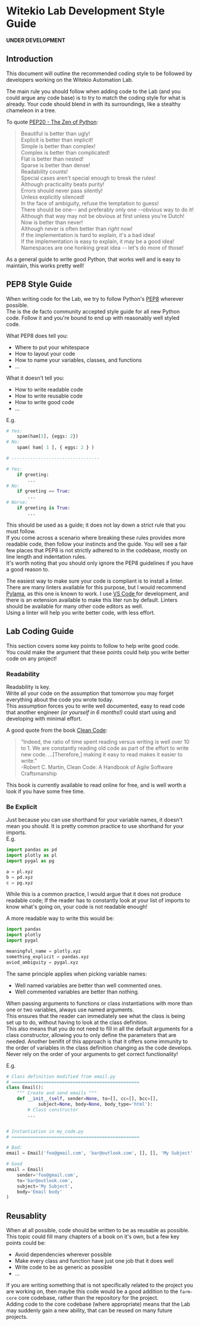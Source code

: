 # Witekio Lab Development Style Guide
**UNDER DEVELOPMENT**
## Introduction
This document will outline the recommended coding style to be followed by developers working on the Witekio Automation Lab.

The main rule you should follow when adding code to the Lab (and you could argue any code base) is to try to match the coding style for what is already.
Your code should blend in with its surroundings, like a stealthy chameleon in a tree.  

To quote [PEP20 - The Zen of Python](https://www.python.org/dev/peps/pep-0020/):

> Beautiful is better than ugly!  
> Explicit is better than implicit!  
> Simple is better than complex!  
> Complex is better than complicated!  
> Flat is better than nested!  
> Sparse is better than dense!  
> Readability counts!  
> Special cases aren't special enough to break the rules!  
> Although practicality beats purity!  
> Errors should never pass silently!  
> Unless explicitly silenced!  
> In the face of ambiguity, refuse the temptation to guess!  
> There should be one-- and preferably only one --obvious way to do it!  
> Although that way may not be obvious at first unless you're Dutch!  
> Now is better than never!  
> Although never is often better than *right* now!  
> If the implementation is hard to explain, it's a bad idea!  
> If the implementation is easy to explain, it may be a good idea!  
> Namespaces are one honking great idea -- let's do more of those!  

As a general guide to write good Python, that works well and is easy to maintain, this works pretty well!

## PEP8 Style Guide
When writing code for the Lab, we try to follow Python's [PEP8](https://www.python.org/dev/peps/pep-0008/) wherever possible.  
The is the de facto community accepted style guide for all new Python code. Follow it and you're bound to end up with reasonably well styled code.

What PEP8 does tell you:
- Where to put your whitespace
- How to layout your code
- How to name your variables, classes, and functions
- ...


What it doesn't tell you:
- How to write readable code
- How to write reusable code
- How to write good code
- ...

E.g.
```python
# Yes:
    spam(ham[1], {eggs: 2})
# No:
    spam( ham[ 1 ], { eggs: 2 } )

# ---------------------------------

# Yes:
    if greeting:
        ...
# No:
    if greeting == True:
        ...
# Worse:
    if greeting is True:
        ...
```

This should be used as a guide; it does not lay down a strict rule that you must follow.  
If you come across a scenario where breaking these rules provides more readable code, then follow your instincts and the guide. You will see a fair few places that PEP8 is not strictly adhered to in the codebase, mostly on line length and indentation rules.  
It's worth noting that you should only ignore the PEP8 guidelines if you have a good reason to.

The easiest way to make sure your code is compliant is to install a linter.  
There are many linters available for this purpose, but I would recommend [Pylama](https://github.com/klen/pylama), as this one is known to work. I use [VS Code ](https://code.visualstudio.com/) for development, and there is an extension available to make this liter run by default. Linters should be available for many other code editors as well.  
Using a linter will help you write better code, with less effort.

## Lab Coding Guide
This section covers some key points to follow to help write good code.  
You could make the argument that these points could help you write better code on any project!

### Readability
Readability is key.  
Write all your code on the assumption that tomorrow you may forget everything about the code you wrote today.  
This assumption forces you to write well documented, easy to read code that another engineer *(or yourself in 6 months!)* could start using and developing with minimal effort.

A good quote from the book [Clean Code](https://www.oreilly.com/library/view/clean-code/9780136083238):
> “Indeed, the ratio of time spent reading versus writing is well over 10 to 1. We are constantly reading old code as part of the effort to write new code. ...[Therefore,] making it easy to read makes it easier to write.”  
-Robert C. Martin, Clean Code: A Handbook of Agile Software Craftsmanship 

This book is currently available to read online for free, and is well worth a look if you have some free time.

### Be Explicit

Just because you can use shorthand for your variable names, it doesn't mean you should.
It is pretty common practice to use shorthand for your imports.  
E.g.
```python
import pandas as pd
import plotly as pl
import pygal as pg

a = pl.xyz
b = pd.xyz
c = pg.xyz
```
While this is a common practice, I would argue that it does not produce readable code; If the reader has to constantly look at your list of imports to know what's going on, your code is not readable enough!

A more readable way to write this would be:
```python
import pandas
import plotly
import pygal

meaningful_name = plotly.xyz
something_explicit = pandas.xyz
aviod_ambiguity = pygal.xyz
```
The same principle applies when picking variable names:
- Well named variables are better than well commented ones.
- Well commented variables are better than nothing.

When passing arguments to functions or class instantiations with more than one or two variables, always use named arguments.  
This ensures that the reader can immediately see what the class is being set up to do, without having to look at the class definition.  
This also means that you do not need to fill in all the default arguments for a class constructor, allowing you to only define the parameters that are needed.
Another benifit of this approach is that it offers some immunity to the order of variables in the class definition changing as the code develops.  
Never rely on the order of your arguments to get correct functionality!

E.g.
```python
# Class definition modified from email.py
# ================================================
class Email():
    """ Create and send emails """
    def __init__(self, sender=None, to=[], cc=[], bcc=[],
            subject=None, body=None, body_type='html'):
        # Class constructor
        ...


# Instantiation in my_code.py
# ================================================

# Bad:
email = Email('foo@gmail.com', 'bar@outlook.com', [], [], 'My Subject', 'Email body', 'html')

# Good
email = Email(
    sender='foo@gmail.com',
    to='bar@outlook.com',
    subject='My Subject',
    body='Email body'
)
```


## Reusablity
When at all possible, code should be written to be as reusable as possible.  
This topic could fill many chapters of a book on it's own, but a few key points could be:
- Avoid dependencies wherever possible
- Make every class and function have just one job that it does well
- Write code to be as generic as possible
- ...

If you are writing something that is not specifically related to the project you are working on, then maybe this code would be a good addition to the `farm-core` core codebase, rather than the repository for the project.  
Adding code to the core codebase (where appropriate) means that the Lab may suddenly gain a new ability, that can be reused on many future projects.